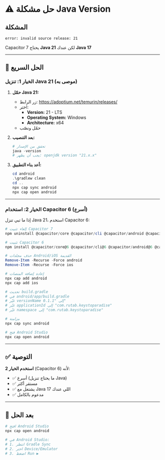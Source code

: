# ⚠️ حل مشكلة Java Version

## المشكلة
```
error: invalid source release: 21
```

Capacitor 7 يحتاج **Java 21** لكن عندك **Java 17**

---

## 🔧 الحل السريع

### الخيار 1: تنزيل Java 21 (موصى به)

1. **حمّل Java 21:**
   - زر الرابط: https://adoptium.net/temurin/releases/
   - اختر:
     - **Version:** 21 - LTS
     - **Operating System:** Windows
     - **Architecture:** x64
   - حمّل ونصّب

2. **بعد التنصيب:**
   ```powershell
   # تحقق من الإصدار
   java -version
   # يجب أن يظهر: openjdk version "21.x.x"
   ```

3. **أعد بناء التطبيق:**
   ```powershell
   cd android
   .\gradlew clean
   cd ..
   npx cap sync android
   npx cap open android
   ```

---

### الخيار 2: استخدام Capacitor 6 (أسرع)

إذا ما تبي تنزل Java 21، استخدم Capacitor 6:

```powershell
# إلغاء تثبيت Capacitor 7
npm uninstall @capacitor/core @capacitor/cli @capacitor/android @capacitor/ios

# تثبيت Capacitor 6
npm install @capacitor/core@6 @capacitor/cli@6 @capacitor/android@6 @capacitor/ios@6

# حذف مجلدات Android/iOS القديمة
Remove-Item -Recurse -Force android
Remove-Item -Recurse -Force ios

# إعادة إضافة المنصات
npx cap add android
npx cap add ios

# تحديث build.gradle
# في android/app/build.gradle
# غيّر versionName إلى "0.1.1"
# غيّر applicationId إلى "com.rutab.keystoparadise"
# غيّر namespace إلى "com.rutab.keystoparadise"

# مزامنة
npx cap sync android

# فتح Android Studio
npx cap open android
```

---

## ✅ التوصية

**استخدم الخيار 2** (Capacitor 6) لأنه:
- ✅ أسرع (ما يحتاج تنزيل Java)
- ✅ مستقر أكثر
- ✅ يشتغل مع Java 17 اللي عندك
- ✅ مدعوم بالكامل

---

## 🚀 بعد الحل

```powershell
# افتح Android Studio
npx cap open android

# في Android Studio:
# 1. انتظر Gradle Sync
# 2. اختر Device/Emulator
# 3. اضغط Run ▶️
```
